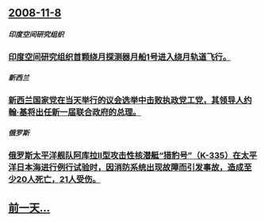 ## [2008-11-8](/zh/news/2008/11/8/index.md)

##### 印度空间研究组织
### [印度空间研究组织首颗绕月探测器月船1号进入绕月轨道飞行。](/zh/news/2008/11/8/印度空间研究组织首颗绕月探测器月船1号进入绕月轨道飞行.md)
##### 新西兰
### [新西兰国家党在当天举行的议会选举中击败执政党工党，其领导人约翰·基将出任新一届联合政府的总理。](/zh/news/2008/11/8/新西兰国家党在当天举行的议会选举中击败执政党工党-其领导人约翰-基将出任新一届联合政府的总理.md)
##### 俄罗斯
### [俄罗斯太平洋舰队阿库拉II型攻击性核潜艇“猎豹号”（K-335）在太平洋日本海进行例行试验时，因消防系统出现故障而引发事故，造成至少20人死亡，21人受伤。](/zh/news/2008/11/8/俄罗斯太平洋舰队阿库拉II型攻击性核潜艇-猎豹号-K-335-在太平洋日本海进行例行试验时-因消防系统出现故障而引发事.md)
## [前一天...](/zh/news/2008/11/7/index.md)

